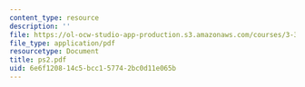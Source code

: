 ```yaml
---
content_type: resource
description: ''
file: https://ol-ocw-studio-app-production.s3.amazonaws.com/courses/3-35-fracture-and-fatigue-fall-2003/6e6f120814c5bcc157742bc0d11e065b_ps2.pdf
file_type: application/pdf
resourcetype: Document
title: ps2.pdf
uid: 6e6f1208-14c5-bcc1-5774-2bc0d11e065b
---
```


